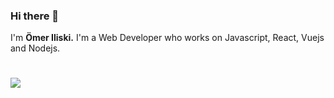 ### Hi there 👋
I'm **Ömer Iliski.**
I'm a Web Developer who works on Javascript, React, Vuejs and Nodejs.
#
<img src="https://github-readme-stats.vercel.app/api?username=omeriliski&show_icons=true"/>
<!--
**omeriliski/omeriliski** is a ✨ _special_ ✨ repository because its `README.md` (this file) appears on your GitHub profile.

Here are some ideas to get you started:

- 🔭 I’m currently working on ...
- 🌱 I’m currently learning ...
- 👯 I’m looking to collaborate on ...
- 🤔 I’m looking for help with ...
- 💬 Ask me about ...
- 📫 How to reach me: ...
- 😄 Pronouns: ...
- ⚡ Fun fact: ...
-->
